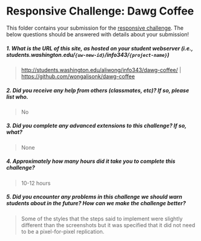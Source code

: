 # Responsive Challenge: Dawg Coffee

This folder contains your submission for the [responsive challenge](http://faculty.washington.edu/mikefree/info343/#/challenges/responsive). The below questions should be answered with details about your submission!

##### 1. What is the URL of this site, as hosted on your student webserver (i.e., students.washington.edu/<code>{uw-new-id}</code>/info343/<code>{project-name}</code>) #####
> http://students.washington.edu/aliwong/info343/dawg-coffee/ | https://github.com/wongalisonk/dawg-coffee

##### 2. Did you receive any help from others (classmates, etc)? If so, please list who. #####
> No

##### 3. Did you complete any advanced extensions to this challenge? If so, what? #####
> None

##### 4. Approximately how many hours did it take you to complete this challenge? #####
> 10-12 hours

##### 5. Did you encounter any problems in this challenge we should warn students about in the future? How can we make the challenge better? #####
> Some of the styles that the steps said to implement were slightly different than the screenshots but it was specified that it did not need to be a pixel-for-pixel replication. 

